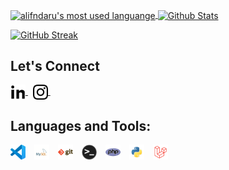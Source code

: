 <p>
    <a href="https://github.com/alifndaru">
      <img
           src="https://github-readme-stats.vercel.app/api/top-langs/?username=alifndaru&show_icons=true&theme=THEME_NAME=radical&border_radius=24"
           alt="alifndaru's most used languange"
           align="center"
           height="140"
       />
    </a>
    <a href="https://github.com/alifndaru">
      <img
           src="https://github-readme-stats.vercel.app/api?username=alifndaru&show_icons=true&theme=THEME_NAME=radical&border_radius=24"
           alt="Github Stats"
           align="center"
           height="140"
       />
    </a>
  </p>
  
  [![GitHub Streak](https://github-readme-streak-stats.herokuapp.com/?user=alifndaru&theme=prussian&date_format=j%20M%5B%20Y%5D)](https://github-readme-streak-stats.herokuapp.com/?user=alifndaru&theme=prussian&date_format=j%20M%5B%20Y%5Ds)
  
  ## Let's Connect
  <p>
    <a href="https://www.linkedin.com/in/alif-ndaru-kusuma" target="_blank" title="linkedin">
        <img align="center" src="/icons/linkedin-png-5852.png" alt="linkedin" style="height:24px"/>
    </a> &nbsp;
    <a href="https://instagram.com/alifffxy?utm_medium=copy_link" target="_blank" title="Instagram">
        <img align="center" src="/icons/logo-instagram-png-13560.png" alt="instagram" style="height:24px"/>
    </a> &nbsp;
  </p>
  
  ## Languages and Tools:
  <p align="left" class="language">
    <img alt="Visual Studio Code" height="24px" src="https://raw.githubusercontent.com/github/explore/80688e429a7d4ef2fca1e82350fe8e3517d3494d/topics/visual-studio-code/visual-studio-code.png" />
    <img alt="MySQL" height="24px" style="margin-left: 10px" src="https://raw.githubusercontent.com/github/explore/80688e429a7d4ef2fca1e82350fe8e3517d3494d/topics/mysql/mysql.png" />
    <img alt="Git" height="24px" style="margin-left: 10px" src="https://raw.githubusercontent.com/github/explore/80688e429a7d4ef2fca1e82350fe8e3517d3494d/topics/git/git.png" />
    <img alt="Terminal" height="24px" style="margin-left: 10px" src="https://raw.githubusercontent.com/github/explore/80688e429a7d4ef2fca1e82350fe8e3517d3494d/topics/terminal/terminal.png" />
    <img alt="PHP" height="24px" style="margin-left: 10px" src="https://raw.githubusercontent.com/github/explore/80688e429a7d4ef2fca1e82350fe8e3517d3494d/topics/php/php.png" />
    <img alt="Python" height="24px" style="margin-left: 10px" src="https://raw.githubusercontent.com/github/explore/80688e429a7d4ef2fca1e82350fe8e3517d3494d/topics/python/python.png" />
    <img alt="Laravel" height="24px" style="margin-left: 10px" src="https://raw.githubusercontent.com/github/explore/80688e429a7d4ef2fca1e82350fe8e3517d3494d/topics/laravel/laravel.png">
  </p>
  
